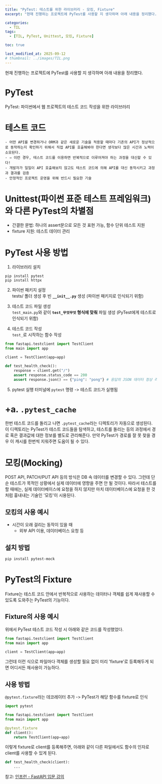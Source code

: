 ```yaml
---
title: "PyTest: 테스트를 위한 라이브러리 - 모킹, Fixture"
excerpt: "현재 진행하는 프로젝트에 PyTest를 사용할 지 생각하며 아래 내용을 정리했다."

categories:
  - TIL
tags:
  - [TIL, PyTest, Unittest, 모킹, Fixture]

toc: true

last_modified_at: 2025-09-12
# thumbnail: ../images/TIL.png
---
```


현재 진행하는 프로젝트에 PyTest를 사용할 지 생각하며 아래 내용을 정리했다.

# PyTest
PyTest: 파이썬에서 웹 프로젝트의 테스트 코드 작성을 위한 라이브러리

# **테스트 코드**
    - 어떤 API를 변경하거나 ORM과 같은 새로운 기술을 적용할 때마다 기존의 API가 정상적으로 동작하는지 확인하기 위해서 직접 API를 호출해봐야 한다면 생각보다 많은 시간과 노력이 소모된다.
    - ⇒ 이런 경우, 테스트 코드를 이용하면 반복적으로 이루어져야 하는 과정을 대신할 수 있다!
    - 개발자가 일일이 API 호출해보지 않고도 테스트 코드에 의해 API를 대신 동작시키고 과정과 결과를 검증
    - 안정적인 프로젝트 운영을 위해 반드시 필요한 기술

# Unittest(파이썬 표준 테스트 프레임워크)와 다른 PyTest의 차별점
- 간결한 문법: 하나의 assert문으로 모든 것 표현 가능, 함수 단위 테스트 지원
- fixture 지원: 테스트 데이터 관리

# PyTest 사용 방법

1) 라이브러리 설치      
```
pip install pytest
pip install httpx 
```

2) 파이썬 패키지 설정       
tests/ 폴더 생성 후 빈 **`__init__.py`** 생성 (파이썬 패키지로 인식되기 위함)

3) 테스트 코드 파일 생성        
`test_main.py`와 같이 **`test_무엇무엇` 형식에 맞춰** 파일 생성 (PyTest에게 테스트로 인식되기 위함)

4) 테스트 코드 작성     
`test_`로 시작하는 함수 작성        
```py
from fastapi.testclient import TestClient
from main import app

client = TestClient(app=app)

def test_health_check():
    response = client.get("/")
    assert response.status_code == 200
    assert response.json() == {"ping": "pong"} # 응답의 JSON 데이터 정상 리턴 확인
```

5) pytest 실행
터미널에 `pytest` 명령 -> 테스트 코드가 실행됨

# +a. `.pytest_cache`
한번 테스트 코드를 돌리고 나면 `.pytest_cache`라는 디렉토리가 자동으로 생성된다. 이 디렉토리는 PyTest가 테스트 코드들을 탐색하고, 테스트를 돌리는 등의 과정에서 경로 혹은 결과값에 대한 정보를 별도로 관리해준다. 만약 PyTest가 경로를 잘 못 찾을 경우 이 캐시를 한번씩 지워주면 도움이 될 수 있다.

# 모킹(Mocking)
POST API, PATCH/PUT API 등의 방식은 DB 속 데이터를 변경할 수 있다. 그런데 단순 테스트가 목적인 상황에서 실제 데이터에 영향을 주면 안 될 것이다. 
따라서 테스트를 할 때에는, 실제 데이터베이스에 요청을 하지 않지만 마치 데이터베이스에 요청을 한 것처럼 흉내내는 기술인 '모킹'이 시용된다.

## 모킹의 사용 예시
- 시간이 오래 걸리는 동작이 있을 때  
    - 외부 API 이용, 데이터베이스 요청 등

## 설치 방법
```
pip install pytest-mock
```

# PyTest의 Fixture
Fixture는 테스트 코드 안에서 반복적으로 사용하는 데이터나 객체를 쉽게 재사용할 수 있도록 도와주는 PyTest의 기능이다.

## Fixture의 사용 예시
위에서 PyTest 테스트 코드 작성 시 아래와 같은 코드를 작성했었다.

```python
from fastapi.testclient import TestClient
from main import app

client = TestClient(app=app)
```

그런데 이런 식으로 파일마다 객체를 생성할 필요 없이 미리 'fixture'로 등록해두게 되면 어디서든 재사용이 가능하다.

## 사용 방법
`@pytest.fixture`라는 데코레이터 추가 -> PyTest가 해당 함수를 fixture로 인식

```py
import pytest

from fastapi.testclient import TestClient
from main import app

@pytest.fixture
def client():
    return TestClient(app=app)
```

이렇게 fixture로 client를 등록해주면, 아래와 같이 다른 파일에서도 함수의 인자로 client를 사용할 수 있게 된다.

```py
def test_health_check(client):
    ...
```

참고: [인프런 - FastAPI 입문 강의](https://www.inflearn.com/course/%EC%8B%A4%EC%A0%84-fastapi-%EC%9E%85%EB%AC%B8)
